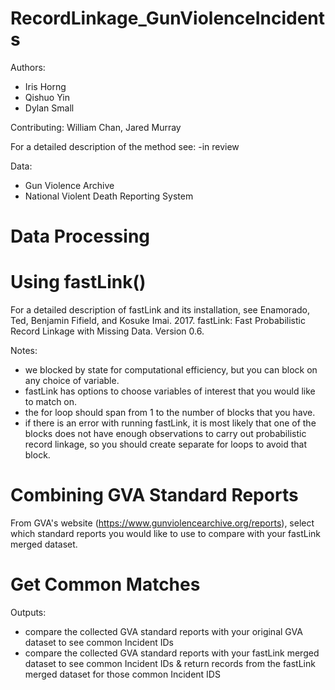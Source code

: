 # RecordLinkage_GunViolenceIncidents

Authors:
- Iris Horng
- Qishuo Yin
- Dylan Small

Contributing: William Chan, Jared Murray

For a detailed description of the method see:
-in review

Data:
- Gun Violence Archive
- National Violent Death Reporting System

# Data Processing

# Using fastLink()
For a detailed description of fastLink and its installation, see Enamorado, Ted, Benjamin Fifield, and Kosuke Imai. 2017. fastLink: Fast Probabilistic Record Linkage with Missing Data. Version 0.6.

Notes:
- we blocked by state for computational efficiency, but you can block on any choice of variable.
- fastLink has options to choose variables of interest that you would like to match on.
- the for loop should span from 1 to the number of blocks that you have. 
- if there is an error with running fastLink, it is most likely that one of the blocks does not have enough observations to carry out probabilistic record linkage, so you should create separate for loops to avoid that block.

# Combining GVA Standard Reports
From GVA's website (https://www.gunviolencearchive.org/reports), select which standard reports you would like to use to compare with your fastLink merged dataset. 

# Get Common Matches
Outputs:
- compare the collected GVA standard reports with your original GVA dataset to see common Incident IDs
- compare the collected GVA standard reports with your fastLink merged dataset to see common Incident IDs & return records from the fastLink merged dataset for those common Incident IDS
